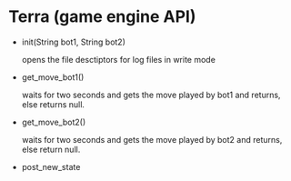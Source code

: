 # Terra (game engine API)

* init(String bot1, String bot2)

    opens the file desctiptors for log files in write mode

* get_move_bot1()

    waits for two seconds and gets the move played by bot1 and returns, else returns null.

* get_move_bot2()

    waits for two seconds and gets the move played by bot2 and returns, else return null.

* post_new_state
